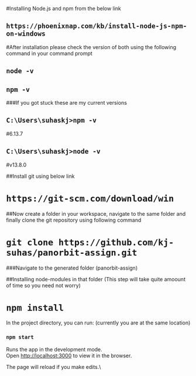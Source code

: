 #Installing Node.js and npm from the below link
## `https://phoenixnap.com/kb/install-node-js-npm-on-windows`

#After installation please check the version of both using the following command in your command prompt
## `node -v` 
## `npm -v`

###If you got stuck these are my current versions
## `C:\Users\suhaskj>npm -v`
#6.13.7

## `C:\Users\suhaskj>node -v`
#v13.8.0

##Install git using below link
# `https://git-scm.com/download/win`



##Now create a folder in your workspace, navigate to the same folder and finally clone the git repository using following command
# `git clone https://github.com/kj-suhas/panorbit-assign.git`

###Navigate to the generated folder (panorbit-assign)



##Installing node-modules in that folder (This step will take quite amoount of time so you need not worry)
# `npm install` 


In the project directory, you can run: (currently you are at the same location)

### `npm start`

Runs the app in the development mode.\
Open [http://localhost:3000](http://localhost:3000) to view it in the browser.

The page will reload if you make edits.\

